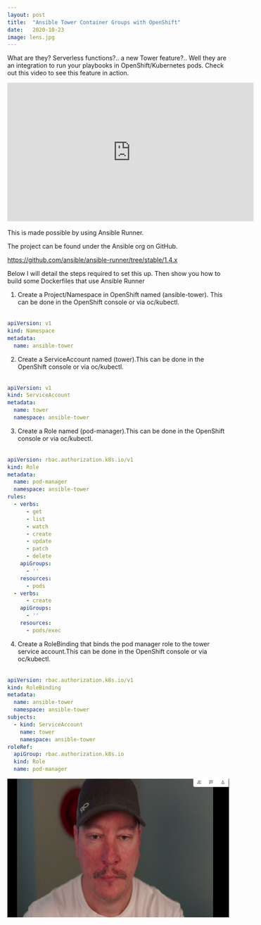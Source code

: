 ```yaml
---
layout: post
title:  "Ansible Tower Container Groups with OpenShift"
date:   2020-10-23
image: lens.jpg
---
```


What are they? Serverless functions?.. a new Tower feature?.. Well they are an integration to run your playbooks
 in OpenShift/Kubernetes pods. Check out this video to see this feature in action.



<iframe width="560" height="315" src="https://www.youtube.com/embed/fBNTYOovtkI" frameborder="0" allow="accelerometer; autoplay; clipboard-write; encrypted-media; gyroscope; picture-in-picture" allowfullscreen></iframe>



This is made possible by using Ansible Runner.

The project can be found under the Ansible org on GitHub.

https://github.com/ansible/ansible-runner/tree/stable/1.4.x

Below I will detail the steps required to set this up. Then show you how to build some Dockerfiles that use Ansible Runner



1. Create a Project/Namespace in OpenShift named (ansible-tower). This can be done in the OpenShift console or via oc/kubectl.

```yaml

apiVersion: v1
kind: Namespace
metadata: 
  name: ansible-tower

```

2. Create a ServiceAccount named (tower).This can be done in the OpenShift console or via oc/kubectl.

```yaml

apiVersion: v1
kind: ServiceAccount
metadata:
  name: tower
  namespace: ansible-tower

```

3. Create a Role named (pod-manager).This can be done in the OpenShift console or via oc/kubectl.

```yaml

apiVersion: rbac.authorization.k8s.io/v1
kind: Role
metadata:
  name: pod-manager
  namespace: ansible-tower
rules:
  - verbs:
      - get
      - list
      - watch
      - create
      - update
      - patch
      - delete
    apiGroups:
      - ''
    resources:
      - pods
  - verbs:
      - create
    apiGroups:
      - ''
    resources:
      - pods/exec

```

4. Create a RoleBinding that binds the pod manager role to the tower service account.This can be done in the OpenShift console or via oc/kubectl.

```yaml

apiVersion: rbac.authorization.k8s.io/v1
kind: RoleBinding
metadata:
  name: ansible-tower
  namespace: ansible-tower
subjects:
  - kind: ServiceAccount
    name: tower
    namespace: ansible-tower
roleRef:
  apiGroup: rbac.authorization.k8s.io
  kind: Role
  name: pod-manager

```





<img  width="560" height="315" src="/images/lens.jpg" alt="">


<script src="https://utteranc.es/client.js"
        repo="colin-mccarthy/thenetwork.engineer.blog_9.github.io"
        issue-term="pathname"
        theme="preferred-color-scheme"
        crossorigin="anonymous"
        async>
</script>

